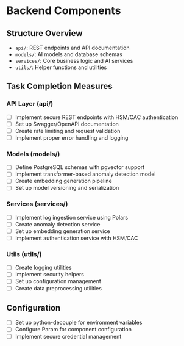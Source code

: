 # Backend Components

## Structure Overview
- `api/`: REST endpoints and API documentation
- `models/`: AI models and database schemas
- `services/`: Core business logic and AI services
- `utils/`: Helper functions and utilities

## Task Completion Measures

### API Layer (api/)
- [ ] Implement secure REST endpoints with HSM/CAC authentication
- [ ] Set up Swagger/OpenAPI documentation
- [ ] Create rate limiting and request validation
- [ ] Implement proper error handling and logging

### Models (models/)
- [ ] Define PostgreSQL schemas with pgvector support
- [ ] Implement transformer-based anomaly detection model
- [ ] Create embedding generation pipeline
- [ ] Set up model versioning and serialization

### Services (services/)
- [ ] Implement log ingestion service using Polars
- [ ] Create anomaly detection service
- [ ] Set up embedding generation service
- [ ] Implement authentication service with HSM/CAC

### Utils (utils/)
- [ ] Create logging utilities
- [ ] Implement security helpers
- [ ] Set up configuration management
- [ ] Create data preprocessing utilities

## Configuration
- [ ] Set up python-decouple for environment variables
- [ ] Configure Param for component configuration
- [ ] Implement secure credential management
